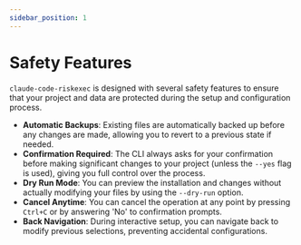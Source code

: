 ```yaml
---
sidebar_position: 1
---
```


# Safety Features

`claude-code-riskexec` is designed with several safety features to ensure that your project and data are protected during the setup and configuration process.

-   **Automatic Backups**: Existing files are automatically backed up before any changes are made, allowing you to revert to a previous state if needed.
-   **Confirmation Required**: The CLI always asks for your confirmation before making significant changes to your project (unless the `--yes` flag is used), giving you full control over the process.
-   **Dry Run Mode**: You can preview the installation and changes without actually modifying your files by using the `--dry-run` option.
-   **Cancel Anytime**: You can cancel the operation at any point by pressing `Ctrl+C` or by answering 'No' to confirmation prompts.
-   **Back Navigation**: During interactive setup, you can navigate back to modify previous selections, preventing accidental configurations.
